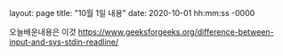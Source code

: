 layout: page
title: "10월 1일 내용"
date: 2020-10-01 hh:mm:ss -0000

오늘배운내용은 이것 https://www.geeksforgeeks.org/difference-between-input-and-sys-stdin-readline/
